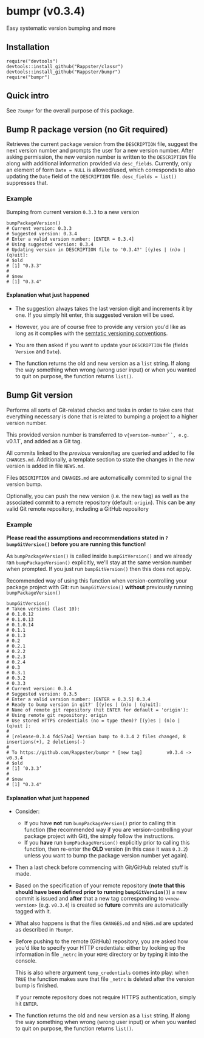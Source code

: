 bumpr (v0.3.4)
======

Easy systematic version bumping and more

## Installation

```
require("devtools")
devtools::install_github("Rappster/classr")
devtools::install_github("Rappster/bumpr")
require("bumpr")
```

## Quick intro

See `?bumpr` for the overall purpose of this package.

## Bump R package version (no Git required)

Retrieves the current package version from the `DESCRIPTION` file,
suggest the next version number and prompts the user for a new 
version number. After asking permission, the new version number is 
written to the `DESCRIPTION` file along with additional
information provided via `desc_fields`. Currently, only 
an element of form `Date = NULL` is allowed/used, which 
corresponds to also updating the `Date` field of the 
`DESCRIPTION` file. `desc_fields = list()` suppresses that.

### Example

Bumping from current version `0.3.3` to a new version

```
bumpPackageVersion()
# Current version: 0.3.3
# Suggested version: 0.3.4
# Enter a valid version number: [ENTER = 0.3.4] 
# Using suggested version: 0.3.4
# Updating version in DESCRIPTION file to '0.3.4?' [(y)es | (n)o | (q)uit]: 
# $old
# [1] "0.3.3"
# 
# $new
# [1] "0.3.4"
```

#### Explanation what just happened

- The suggestion always takes the last version digit and increments it by one.
If you simply hit enter, this suggested version will be used.

- However, you are of course free to provide any version you'd like as long as
it complies with the [semtatic versioning conventions](http://semver.org/).

- You are then asked if you want to update your `DESCRIPTION` file (fields `Version` and `Date`).

- The function returns the old and new version as a `list` string. If
along the way something when wrong (wrong user input) or when you wanted to quit on purpose, the function returns `list()`.

## Bump Git version 

Performs all sorts of Git-related checks and tasks in order to take care
that everything necessary is done that is related to bumping a project
to a higher version number.
 
This provided version number is transferred to `v{version-number``,
e.g. `v0.1.1`, and added as a Git tag. 

All commits linked to the *previous* version/tag are queried and added
to file `CHANGES.md`. Additionally, a template section to state the 
changes in the *new* version is added in file `NEWS.md`.

Files `DESCRIPTION` and `CHANGES.md` are automatically 
commited to signal the version bump.

Optionally, you can push the new version (i.e. the new tag) as well 
as the associated commit to a remote repository (default: `origin`).
This can be any valid Git remote repository, including a GitHub
repository

### Example

**Please read the assumptions and recommendations stated in `?bumpGitVersion()`
before you are running this function!**

As `bumpPackageVersion()` is called inside `bumpGitVersion()` and we already
ran `bumpPackageVersion()` explicitly, we'll stay at the same version
number when prompted. If you just run `bumpGitVersion()` then this does not apply.

Recommended way of using this function when version-controlling your package
project with Git: run `bumpGitVersion()` **without** previously running
`bumpPackageVersion()`

```
bumpGitVersion()
# Taken versions (last 10): 
# 0.1.0.12
# 0.1.0.13
# 0.1.0.14
# 0.1.1
# 0.1.3
# 0.2
# 0.2.1
# 0.2.2
# 0.2.3
# 0.2.4
# 0.3
# 0.3.1
# 0.3.2
# 0.3.3
# Current version: 0.3.4
# Suggested version: 0.3.5
# Enter a valid version number: [ENTER = 0.3.5] 0.3.4
# Ready to bump version in git?' [(y)es | (n)o | (q)uit]: 
# Name of remote git repository (hit ENTER for default = 'origin'): 
# Using remote git repository: origin
# Use stored HTTPS credentials (no = type them)? [(y)es | (n)o | (q)uit ]: 
# 
# [release-0.3.4 fdc57a4] Version bump to 0.3.4 2 files changed, 8 insertions(+), 2 deletions(-)
# 
# To https://github.com/Rappster/bumpr * [new tag]         v0.3.4 -> v0.3.4
# $old
# [1] ‘0.3.3’
# 
# $new
# [1] "0.3.4"
```

#### Explanation what just happened

- Consider:
  - If you have **not** run `bumpPackageVersion()` prior to calling this 
    function (the recommended way if you are version-controlling your package
    project with Git), the simply follow the instructions.
  - If you **have** run `bumpPackageVersion()` explicitly prior to calling this
    function, then re-enter the **OLD** version (in this case it was `0.3.2`) 
    unless you want to bump the package version number yet again).

- Then a last check before commencing with Git/GitHub related stuff is made.

- Based on the specification of your remote repository (**note that this should
have been defined prior to running `bumpGitVersion()`**) a new commit
is issued and **after** that a new tag corresponding to `v<new-version>` (e.g. `v0.3.4`) is created so **future** commits are automatically tagged with it.

- What also happens is that the files `CHANGES.md` and `NEWS.md` are updated
  as described in `?bumpr`.

- Before pushing to the remote (GitHub) repository, you are asked how you'd like
to specify your HTTP credentials: either by looking up the information in file
`_netrc` in your `HOME` directory or by typing it into the console. 

  This is also where argument `temp_credentials` comes into play: when `TRUE`
  the function makes sure that file `_netrc` is deleted after the version bump is
  finished.

  If your remote repository does not require HTTPS authentication, simply hit `ENTER`.

- The function returns the old and new version as a `list` string. If
along the way something when wrong (wrong user input) or when you wanted to quit on purpose, the function returns `list()`.
